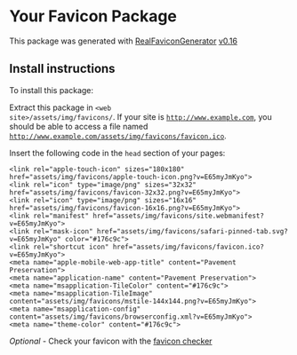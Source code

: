 # Your Favicon Package

This package was generated with [RealFaviconGenerator](https://realfavicongenerator.net/) [v0.16](https://realfavicongenerator.net/change_log#v0.16)

## Install instructions

To install this package:

Extract this package in <code>&lt;web site&gt;/assets/img/favicons/</code>. If your site is <code>http://www.example.com</code>, you should be able to access a file named <code>http://www.example.com/assets/img/favicons/favicon.ico</code>.

Insert the following code in the `head` section of your pages:

    <link rel="apple-touch-icon" sizes="180x180" href="assets/img/favicons/apple-touch-icon.png?v=E65myJmKyo">
    <link rel="icon" type="image/png" sizes="32x32" href="assets/img/favicons/favicon-32x32.png?v=E65myJmKyo">
    <link rel="icon" type="image/png" sizes="16x16" href="assets/img/favicons/favicon-16x16.png?v=E65myJmKyo">
    <link rel="manifest" href="assets/img/favicons/site.webmanifest?v=E65myJmKyo">
    <link rel="mask-icon" href="assets/img/favicons/safari-pinned-tab.svg?v=E65myJmKyo" color="#176c9c">
    <link rel="shortcut icon" href="assets/img/favicons/favicon.ico?v=E65myJmKyo">
    <meta name="apple-mobile-web-app-title" content="Pavement Preservation">
    <meta name="application-name" content="Pavement Preservation">
    <meta name="msapplication-TileColor" content="#176c9c">
    <meta name="msapplication-TileImage" content="assets/img/favicons/mstile-144x144.png?v=E65myJmKyo">
    <meta name="msapplication-config" content="assets/img/favicons/browserconfig.xml?v=E65myJmKyo">
    <meta name="theme-color" content="#176c9c">

*Optional* - Check your favicon with the [favicon checker](https://realfavicongenerator.net/favicon_checker)